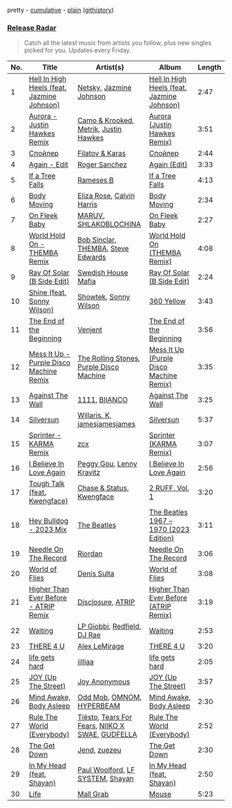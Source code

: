 pretty - [cumulative](/playlists/cumulative/Release%20Radar.md) - [plain](/playlists/plain/37i9dQZEVXbsudmxBFKW7G) ([githistory](https://github.githistory.xyz/vitokorn/spotify-playlist-archive/blob/master/playlists/plain/37i9dQZEVXbsudmxBFKW7G))

### [Release Radar](https://open.spotify.com/playlist/37i9dQZEVXbsudmxBFKW7G)

> Catch all the latest music from artists you follow, plus new singles picked for you. Updates every Friday.

| No. | Title | Artist(s) | Album | Length |
|---|---|---|---|---|
| 1 | [Hell In High Heels (feat. Jazmine Johnson)](https://open.spotify.com/track/2N1SBksYNigOK3XtGNhp8i) | [Netsky](https://open.spotify.com/artist/5TgQ66WuWkoQ2xYxaSTnVP), [Jazmine Johnson](https://open.spotify.com/artist/31DGmB9yp1uMCkov630Ptz) | [Hell In High Heels (feat. Jazmine Johnson)](https://open.spotify.com/album/3gB2o3pjiNUxKLqUYDqgsX) | 2:47 |
| 2 | [Aurora - Justin Hawkes Remix](https://open.spotify.com/track/1D3aOZY8DLQ5faOuMAgW30) | [Camo & Krooked](https://open.spotify.com/artist/2N8IPNZTiNo3nj4mreOlHU), [Metrik](https://open.spotify.com/artist/2NCEtX40i9lLNpTg2X5583), [Justin Hawkes](https://open.spotify.com/artist/5bNvSO3b75SGJrx0kOt996) | [Aurora (Justin Hawkes Remix)](https://open.spotify.com/album/7lym9DZABBsuh37cWosYFi) | 3:51 |
| 3 | [Спойлер](https://open.spotify.com/track/4ziWViBJlXxRXYNIgcUkZ3) | [Filatov & Karas](https://open.spotify.com/artist/5NW2uPFatEKjZQ5gpWD8HO) | [Спойлер](https://open.spotify.com/album/7MlBXtC2SX5Sdu8gE1jY5Z) | 2:44 |
| 4 | [Again - Edit](https://open.spotify.com/track/6Jy35IQl4MUrYX90AkBZuD) | [Roger Sanchez](https://open.spotify.com/artist/1HT9k1ZSUL9IczSstOAgWJ) | [Again (Edit)](https://open.spotify.com/album/3vGWOnoKWrxkueS2VXtj4F) | 3:33 |
| 5 | [If a Tree Falls](https://open.spotify.com/track/238rtu7614zBo5YG421qld) | [Rameses B](https://open.spotify.com/artist/06EfEcjc0vdvI6VNL0soIO) | [If a Tree Falls](https://open.spotify.com/album/57ugj5JZHFQXnBe3mMmpFa) | 4:13 |
| 6 | [Body Moving](https://open.spotify.com/track/5SFCEkybGYmmzKqewtDEaN) | [Eliza Rose](https://open.spotify.com/artist/4XC335ouK6pXyq4QiIb8bP), [Calvin Harris](https://open.spotify.com/artist/7CajNmpbOovFoOoasH2HaY) | [Body Moving](https://open.spotify.com/album/5EcypjAXyzxlrF5AKCNg9K) | 2:34 |
| 7 | [On Fleek Baby](https://open.spotify.com/track/1gDCb6wAoh6gjEtPWxzEey) | [MARUV](https://open.spotify.com/artist/44T03OWDUjwDgg4IYgFCWi), [SHLAKOBLOCHINA](https://open.spotify.com/artist/5NvsLNTiJJzwX6kAYMvC1N) | [On Fleek Baby](https://open.spotify.com/album/62zUwt07PutnoRrLWfShxf) | 2:27 |
| 8 | [World Hold On - THEMBA Remix](https://open.spotify.com/track/3NEd8WwdTW2gdQomofck1d) | [Bob Sinclar](https://open.spotify.com/artist/5YFS41yoX0YuFY39fq21oN), [THEMBA](https://open.spotify.com/artist/64tzIMKX4Npx37YLcNZZNC), [Steve Edwards](https://open.spotify.com/artist/2SwhNukah1MYpLR594PnuC) | [World Hold On (THEMBA Remix)](https://open.spotify.com/album/653F6DZMYktG166excUraU) | 4:08 |
| 9 | [Ray Of Solar (B Side Edit)](https://open.spotify.com/track/5Bvac83iI4KZ8lyW3mM2PD) | [Swedish House Mafia](https://open.spotify.com/artist/1h6Cn3P4NGzXbaXidqURXs) | [Ray Of Solar (B Side Edit)](https://open.spotify.com/album/4AqQOomN8HsGJCM4gx9e6f) | 2:24 |
| 10 | [Shine (feat. Sonny Wilson)](https://open.spotify.com/track/4ax4OdTuviYxm8G0bxYEA2) | [Showtek](https://open.spotify.com/artist/3gk0OYeLFWYupGFRHqLSR7), [Sonny Wilson](https://open.spotify.com/artist/3gTl4XARdQR2Sy59osG0Ia) | [360 Yellow](https://open.spotify.com/album/56PM7uGDhYsHaul8fNjcyR) | 3:43 |
| 11 | [The End of the Beginning](https://open.spotify.com/track/5zMvUKlD7QTSao31siE5Z5) | [Venjent](https://open.spotify.com/artist/7xu08SujAqLp7BGinS96vd) | [The End of the Beginning](https://open.spotify.com/album/78jXggwfgG4KxxuA7DpvF7) | 3:56 |
| 12 | [Mess It Up - Purple Disco Machine Remix](https://open.spotify.com/track/7wkTF8cHGCurrfNATqvJLc) | [The Rolling Stones](https://open.spotify.com/artist/22bE4uQ6baNwSHPVcDxLCe), [Purple Disco Machine](https://open.spotify.com/artist/2WBJQGf1bT1kxuoqziH5g4) | [Mess It Up (Purple Disco Machine Remix)](https://open.spotify.com/album/0L6IypGWr61krz90boqPDD) | 3:35 |
| 13 | [Against The Wall](https://open.spotify.com/track/31KsPoBWtNNUWvBreMsLZG) | [1111](https://open.spotify.com/artist/0CnZz6rvqYBualwWKuMiOE), [BIIANCO](https://open.spotify.com/artist/4Axsf7QVnPabbam5y6NwLt) | [Against The Wall](https://open.spotify.com/album/2xO8ur8yma45D2drHsPPR4) | 3:25 |
| 14 | [Silversun](https://open.spotify.com/track/5Hn5WCP18mHTpn4al3onS6) | [Willaris. K](https://open.spotify.com/artist/6ZHeg2Op5ZkNppXbNLSglj), [jamesjamesjames](https://open.spotify.com/artist/0DqR5aQYPz1s2M3YbycLMJ) | [Silversun](https://open.spotify.com/album/4EAemIQHlJl7ZwCndwy8ro) | 5:37 |
| 15 | [Sprinter - KARMA Remix](https://open.spotify.com/track/5k0XepGL2GxTzUKseHdtRG) | [zcx](https://open.spotify.com/artist/3czWOCt7s7DYMnD7jsvyhi) | [Sprinter (KARMA Remix)](https://open.spotify.com/album/22bFCb51amD7cbbxFzVhfd) | 3:07 |
| 16 | [I Believe In Love Again](https://open.spotify.com/track/4fZ9WECee9p7FEWOUP03jD) | [Peggy Gou](https://open.spotify.com/artist/2mLA48B366zkELXYx7hcDN), [Lenny Kravitz](https://open.spotify.com/artist/5gznATMVO85ZcLTkE9ULU7) | [I Believe In Love Again](https://open.spotify.com/album/4j8paHpWXq0sgm5jcWl84R) | 2:56 |
| 17 | [Tough Talk (feat. Kwengface)](https://open.spotify.com/track/3HHJQOfgtdftxzvYPAx1ns) | [Chase & Status](https://open.spotify.com/artist/3jNkaOXasoc7RsxdchvEVq), [Kwengface](https://open.spotify.com/artist/5O1YiYFy3CEWD2lkOmoerV) | [2 RUFF, Vol. 1](https://open.spotify.com/album/4SjzjaFsXvXiS7quZFzYEl) | 3:20 |
| 18 | [Hey Bulldog - 2023 Mix](https://open.spotify.com/track/3iGns07SjzqHZGn6h8FKVS) | [The Beatles](https://open.spotify.com/artist/3WrFJ7ztbogyGnTHbHJFl2) | [The Beatles 1967 – 1970 (2023 Edition)](https://open.spotify.com/album/2AlPRfYeskAMxhJS00xjeP) | 3:11 |
| 19 | [Needle On The Record](https://open.spotify.com/track/5qKuF0NtvWVn5UarAgyli3) | [Riordan](https://open.spotify.com/artist/68rU1sdZ0HjxjEC5YnSmao) | [Needle On The Record](https://open.spotify.com/album/7E0q2fAykseBKfLY7X53jJ) | 3:06 |
| 20 | [World of Flies](https://open.spotify.com/track/6ST0vDEcD0U0H5e3c2YFtI) | [Denis Sulta](https://open.spotify.com/artist/7cDu9zG1gVQrMdSGBAhzvn) | [World of Flies](https://open.spotify.com/album/4BDwyomVrqqDJGzYmhAjcx) | 3:08 |
| 21 | [Higher Than Ever Before - ATRIP Remix](https://open.spotify.com/track/1sWXjZ8rxRz51xuzPMlBhf) | [Disclosure](https://open.spotify.com/artist/6nS5roXSAGhTGr34W6n7Et), [ATRIP](https://open.spotify.com/artist/4fu0Er7pG6kZZa7Awf3NMI) | [Higher Than Ever Before (ATRIP Remix)](https://open.spotify.com/album/0jKKn6llm1Ty32tDrfnHE5) | 3:19 |
| 22 | [Waiting](https://open.spotify.com/track/7EVHULTsnqPHH2kvCQ1r8j) | [LP Giobbi](https://open.spotify.com/artist/3oKnyRhYWzNsTiss5n4Z1J), [Redfield](https://open.spotify.com/artist/2cW1LUTqGx2JMe0oAGx9OV), [DJ Rae](https://open.spotify.com/artist/746LyYgFU6Gni4CMVPlFNa) | [Waiting](https://open.spotify.com/album/0ZkZ1UQ7SPAhM0E6RrPRMZ) | 2:53 |
| 23 | [THERE 4 U](https://open.spotify.com/track/214XTwNwwp16zM1id05Xxj) | [Alex LeMirage](https://open.spotify.com/artist/2fYtH8OoLTeDIicmFH9dNu) | [THERE 4 U](https://open.spotify.com/album/0lSwV1L7rakokVE9Uny2Nf) | 3:20 |
| 24 | [life gets hard](https://open.spotify.com/track/3acsNhkPp9gHSsamIsw0xO) | [iilliaa](https://open.spotify.com/artist/3XDX6PbRtAzovlF2DnoT5F) | [life gets hard](https://open.spotify.com/album/5u6aeRDXBKNwJxKSUcykEj) | 2:05 |
| 25 | [JOY (Up The Street)](https://open.spotify.com/track/5PFSQQxlsdUrR63J31spMv) | [Joy Anonymous](https://open.spotify.com/artist/3pK4EcflBpG1Kpmjk5LK2R) | [JOY (Up The Street)](https://open.spotify.com/album/757FRJv2zPA021rfTPK7hr) | 3:57 |
| 26 | [Mind Awake, Body Asleep](https://open.spotify.com/track/6iGDeaY8vCTqxfGz6B8gTk) | [Odd Mob](https://open.spotify.com/artist/4qLwtWhlhyAoQ4S9mSrDW9), [OMNOM](https://open.spotify.com/artist/3PYRXP25JcbqhvNaJYcnWy), [HYPERBEAM](https://open.spotify.com/artist/1b4DIAooTye6qmHHYRck9n) | [Mind Awake, Body Asleep](https://open.spotify.com/album/4sM2DMHiDDU25XRx7AEJ0x) | 2:30 |
| 27 | [Rule The World (Everybody)](https://open.spotify.com/track/2f2dRxjiUOoV5qhZFbnVO6) | [Tiësto](https://open.spotify.com/artist/2o5jDhtHVPhrJdv3cEQ99Z), [Tears For Fears](https://open.spotify.com/artist/4bthk9UfsYUYdcFyqxmSUU), [NIIKO X SWAE](https://open.spotify.com/artist/7ui1kBUIbujvJnIXxDjoWz), [GUDFELLA](https://open.spotify.com/artist/3KjZMSSy0BaCVdvL0VABRO) | [Rule The World (Everybody)](https://open.spotify.com/album/6Br9xGHQxq9VrTjsiYJ7NJ) | 2:52 |
| 28 | [The Get Down](https://open.spotify.com/track/2gCBss8cL58i2GyswrhBna) | [Jend](https://open.spotify.com/artist/56WlN4e9YbaEI8KdXaFgTN), [zuezeu](https://open.spotify.com/artist/3dEV8wac1UcsWRFAK3u2vQ) | [The Get Down](https://open.spotify.com/album/02vjWBwM1h1qblmqE21vvv) | 2:30 |
| 29 | [In My Head (feat. Shayan)](https://open.spotify.com/track/41ftjwBKEn5vjMslWMA195) | [Paul Woolford](https://open.spotify.com/artist/4CA8PTrbq1l5IgyvBA2JSV), [LF SYSTEM](https://open.spotify.com/artist/0HxX6imltnNXJyQhu4nsiO), [Shayan](https://open.spotify.com/artist/5pOyB5GTPmBekPeDXbAuac) | [In My Head (feat. Shayan)](https://open.spotify.com/album/0mV5yjkvo3rjFGMhduzsIh) | 2:50 |
| 30 | [Life](https://open.spotify.com/track/5l2OozYip0NM40q7G47mbQ) | [Mall Grab](https://open.spotify.com/artist/7yF6JnFPDzgml2Ytkyl5D7) | [Mouse](https://open.spotify.com/album/10jtrkrU0F153PnJdUEVJz) | 5:23 |